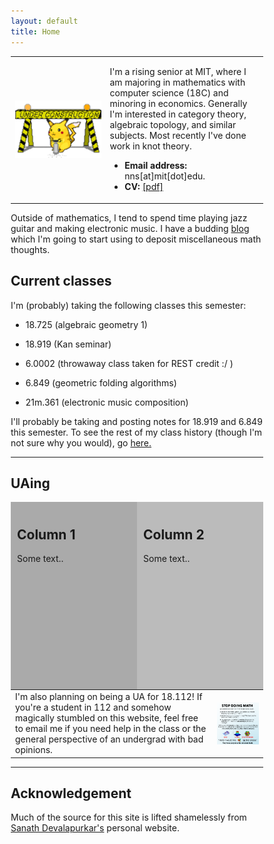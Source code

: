 ```yaml
---
layout: default
title: Home
---
```

<script type="text/javascript"
src="https://cdn.mathjax.org/mathjax/latest/MathJax.js?config=TeX-AMS-MML_HTMLorMML">
</script>

<table width="100%" cellspacing="0" cellpadding="0" border="0">
<tbody><tr>
<td width = "37.5%">
<img style="display: block; margin: auto;" alt="photo" src="/assets/under_construction.gif">
</td>
<td>
<p>
I'm a rising senior at MIT, where I am majoring in mathematics with computer science (18C) and minoring in economics.
Generally I'm interested in category theory, algebraic topology, and similar subjects.
Most recently I've done work in knot theory.
</p>
<ul>
<li><b>Email address:</b> nns[at]mit[dot]edu.</li>
<li><b>CV: </b><a href="/files/cv.pdf">[pdf]</a></li>
</ul>

</td>
</tr>
</tbody></table>

<p>
Outside of mathematics, I tend to spend time playing jazz guitar and making electronic music.
I have a budding <a href="/blog/">blog</a> which I'm going to start using to deposit miscellaneous math thoughts. 
</p>

## Current classes

I'm (probably) taking the following classes this semester:

* 18.725 (algebraic geometry 1)

* 18.919 (Kan seminar)

* 6.0002 (throwaway class taken for REST credit :/ )

* 6.849 (geometric folding algorithms)

* 21m.361 (electronic music composition)

I'll probably be taking and posting notes for 18.919 and 6.849 this semester.
To see the rest of my class history (though I'm not sure why you would), go <a href="/classes">here.</a>

---
## UAing

<style>
* {
  box-sizing: border-box;
}
/* Create two equal columns that floats next to each other */
.column {
  float: left;
  width: 50%;
  padding: 10px;
  height: 300px; /* Should be removed. Only for demonstration */
}
​
/* Clear floats after the columns */
.row:after {
  content: "";
  display: table;
  clear: both;
}
</style>
<div class="row">
  <div class="column" style="background-color:#aaa;">
    <h2>Column 1</h2>
    <p>Some text..</p>
  </div>
  <div class="column" style="background-color:#bbb;">
    <h2>Column 2</h2>
    <p>Some text..</p>
  </div>
</div>



<table class="no-border" width="100%" cellspacing="0" cellpadding="0" border="0">
  <tbody><tr>
  <td width="80%">
  I'm also planning on being a UA for 18.112!
  If you're a student in 112 and somehow magically stumbled on this website, feel free to email me if you need help in the class or the general perspective of an undergrad with bad opinions.
  </td>
  <td>
  <img style="display: block; margin: auto;" alt="photo" src="/assets/STOP DOING MATH.png" href="/assets/STOP DOING MATH.png">
  </td></tr></tbody>
</table>

---
## Acknowledgement 
Much of the source for this site is lifted shamelessly from <a href="https://sanathdevalapurkar.github.io/"> Sanath Devalapurkar's</a> personal website.


